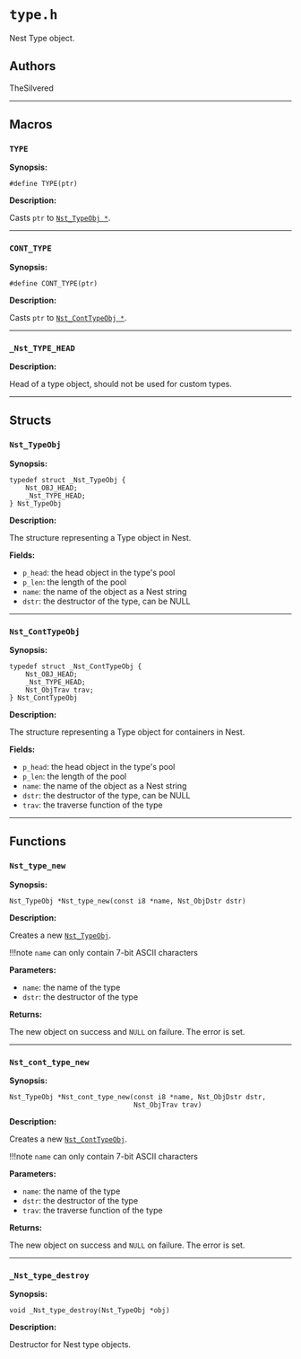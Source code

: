 # `type.h`

Nest Type object.

## Authors

TheSilvered

---

## Macros

### `TYPE`

**Synopsis:**

```better-c
#define TYPE(ptr)
```

**Description:**

Casts `ptr` to [`Nst_TypeObj *`](c_api-type.md#nst_typeobj).

---

### `CONT_TYPE`

**Synopsis:**

```better-c
#define CONT_TYPE(ptr)
```

**Description:**

Casts `ptr` to [`Nst_ContTypeObj *`](c_api-type.md#nst_conttypeobj).

---

### `_Nst_TYPE_HEAD`

**Description:**

Head of a type object, should not be used for custom types.

---

## Structs

### `Nst_TypeObj`

**Synopsis:**

```better-c
typedef struct _Nst_TypeObj {
    Nst_OBJ_HEAD;
    _Nst_TYPE_HEAD;
} Nst_TypeObj
```

**Description:**

The structure representing a Type object in Nest.

**Fields:**

- `p_head`: the head object in the type's pool
- `p_len`: the length of the pool
- `name`: the name of the object as a Nest string
- `dstr`: the destructor of the type, can be NULL

---

### `Nst_ContTypeObj`

**Synopsis:**

```better-c
typedef struct _Nst_ContTypeObj {
    Nst_OBJ_HEAD;
    _Nst_TYPE_HEAD;
    Nst_ObjTrav trav;
} Nst_ContTypeObj
```

**Description:**

The structure representing a Type object for containers in Nest.

**Fields:**

- `p_head`: the head object in the type's pool
- `p_len`: the length of the pool
- `name`: the name of the object as a Nest string
- `dstr`: the destructor of the type, can be NULL
- `trav`: the traverse function of the type

---

## Functions

### `Nst_type_new`

**Synopsis:**

```better-c
Nst_TypeObj *Nst_type_new(const i8 *name, Nst_ObjDstr dstr)
```

**Description:**

Creates a new [`Nst_TypeObj`](c_api-type.md#nst_typeobj).

!!!note
    `name` can only contain 7-bit ASCII characters

**Parameters:**

- `name`: the name of the type
- `dstr`: the destructor of the type

**Returns:**

The new object on success and `NULL` on failure. The error is set.

---

### `Nst_cont_type_new`

**Synopsis:**

```better-c
Nst_TypeObj *Nst_cont_type_new(const i8 *name, Nst_ObjDstr dstr,
                               Nst_ObjTrav trav)
```

**Description:**

Creates a new [`Nst_ContTypeObj`](c_api-type.md#nst_conttypeobj).

!!!note
    `name` can only contain 7-bit ASCII characters

**Parameters:**

- `name`: the name of the type
- `dstr`: the destructor of the type
- `trav`: the traverse function of the type

**Returns:**

The new object on success and `NULL` on failure. The error is set.

---

### `_Nst_type_destroy`

**Synopsis:**

```better-c
void _Nst_type_destroy(Nst_TypeObj *obj)
```

**Description:**

Destructor for Nest type objects.
